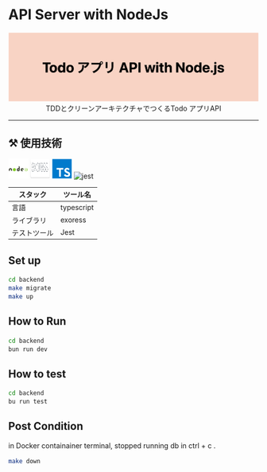 # API Server with NodeJs

<img src="./doc/image.png">

<div align="center">TDDとクリーンアーキテクチャでつくるTodo アプリAPI</div>

---

## ⚒️ 使用技術

<p>
<img src="https://raw.githubusercontent.com/devicons/devicon/master/icons/nodejs/nodejs-original-wordmark.svg" alt="nodejs" width="40" height="40"/>
<img src="./doc/express.png" width="40" height="40">
<img src="https://raw.githubusercontent.com/devicons/devicon/master/icons/typescript/typescript-original.svg" alt="typescript" width="40" height="40"/>
<img src="https://www.vectorlogo.zone/logos/jestjsio/jestjsio-icon.svg" alt="jest" width="40" height="40"/>
</p>

| スタック     | ツール名   |
| ------------ | ---------- |
| 言語         | typescript |
| ライブラリ   | exoress    |
| テストツール | Jest       |

## Set up

```bash
cd backend
make migrate
make up
```

## How to Run

```bash
cd backend
bun run dev
```

## How to test

```bash
cd backend
bu run test
```

## Post Condition

in Docker containainer terminal, stopped running db in ctrl + c .

```bash
make down
```
